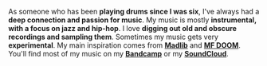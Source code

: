 As someone who has been **playing drums since I was six**, I've always had a **deep connection and passion for music**. My music is mostly **instrumental, with a focus on jazz and hip-hop**. I love **digging out old and obscure recordings and sampling them**. Sometimes my music gets very **experimental**. My main inspiration comes from [**Madlib**](https://www.stonesthrow.com/artist/madlib/) and [**MF DOOM**](https://en.wikipedia.org/wiki/MF_Doom). You'll find most of my music on my [**Bandcamp**](https://divin.bandcamp.com) or my [**SoundCloud**](https://soundcloud.com/divingavran).
